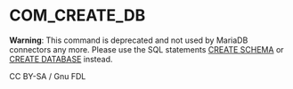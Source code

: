 
# COM_CREATE_DB

**Warning**: This command is deprecated and not used by MariaDB connectors any more. Please use the SQL statements [CREATE SCHEMA](../../../../../reference/sql-statements-and-structure/sql-statements/data-definition/create/create-database.md) or [CREATE DATABASE](../../../../../reference/sql-statements-and-structure/sql-statements/data-definition/create/create-database.md) instead.


CC BY-SA / Gnu FDL

